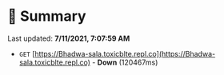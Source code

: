 # 📖 Summary
Last updated: **7/11/2021, 7:07:59 AM**

- `GET` [https://Bhadwa-sala.toxicblte.repl.co](https://Bhadwa-sala.toxicblte.repl.co) - **Down** (120467ms)

